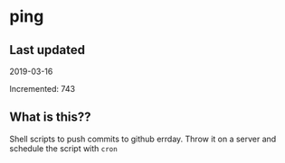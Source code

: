 # ping

## Last updated
2019-03-16

Incremented: 743

## What is this??
Shell scripts to push commits to github errday. Throw it on a server and schedule the script with `cron`
